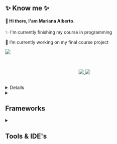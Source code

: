 <h2 align="left">✨ Know me ✨</h2>


#### 👋 Hi there, I'am Mariana Alberto.

✨ I'm currently finishing my course in programming

🔭 I’m currently working on my final course project


<a href="https://www.linkedin.com/in/mariana-alberto/" target="_blank" rel="noreferrer"> <img src="https://img.shields.io/badge/LinkedIn-0077B5?style=for-the-badge&logo=linkedin&logoColor=white" height="22"/> </a>



 <br/><p><div align="center">
  <a href="https://github.com/7LIF">
  <img height="180em" src="https://github-readme-stats.vercel.app/api?username=7LIF&show_icons=true&theme=dark&include_all_commits=true&count_private=true"/>
  <img height="180em" src="https://github-readme-stats.vercel.app/api/top-langs/?username=7LIF&layout=compact&langs_count=7&theme=dark"/>
</div></p><br/>

<details>
<summary><h2 align="left"> Languages </h2></summary>
      <a href="https://www.python.org" target="_blank" rel="noreferrer"> <img src="https://raw.githubusercontent.com/devicons/devicon/master/icons/python/python-original.svg" alt="python" width="30" height="30"/> </a>
       <a href="https://en.cppreference.com/w/c/language" target="_blank" rel="noreferrer"> <img src="https://raw.githubusercontent.com/devicons/devicon/master/icons/c/c-original.svg" alt="C" width="30" height="30"/> </a>
       <a href="https://isocpp.github.io/CppCoreGuidelines/CppCoreGuidelines" target="_blank" rel="noreferrer"> <img src="https://raw.githubusercontent.com/devicons/devicon/master/icons/cplusplus/cplusplus-original.svg" alt="C++" width="30" height="30"/> </a>
       <a href="https://learn.microsoft.com/en-us/dotnet/csharp/language-reference/language-specification/introduction" target="_blank" rel="noreferrer"> <img src="https://raw.githubusercontent.com/devicons/devicon/master/icons/csharp/csharp-original.svg" alt="C#" width="30" height="30"/> </a>
       
            
          
 <a href="https://html.spec.whatwg.org/multipage/" target="_blank" rel="noreferrer"> <i class="devicon-html5-plain-wordmark colored" alt="html5" width="30" height="30"></i> </a>
       <a href="https://www.w3.org/TR/CSS/#css" target="_blank" rel="noreferrer"> <img src="https://raw.githubusercontent.com/devicons/devicon/master/icons/css3/css3-original.svg" alt="CSS" width="30" height="30"/> </a>
 </details>

<details>
<summary><h2 align="left"> Frameworks </h2></summary>
       <a href="https://getbootstrap.com/" target="_blank" rel="noreferrer"> <img src="https://img.shields.io/badge/Bootstrap-563D7C?style=for-the-badge&logo=bootstrap&logoColor=white" alt="Bootstrap" height="30"/> </a>
       <a href="https://fastapi.tiangolo.com/" target="_blank" rel="noreferrer"> <img src="https://raw.githubusercontent.com/devicons/devicon/master/icons/fastapi/fastapi-original.svg" alt="FastAPI" width="30" height="30"/> </a>
       <a href="https://flask.palletsprojects.com/en/2.3.x/" target="_blank" rel="noreferrer"> <img src="https://img.shields.io/badge/Flask-000000?style=for-the-badge&logo=flask&logoColor=white" alt="Flask" height="30" background-color: #ffffff /> </a>
 </details>

 
<details>
<summary><h2 align="left"> Tools & IDE's </h2></summary>
       <a href="https://git-scm.com/" target="_blank" rel="noreferrer"> <img src="https://img.shields.io/badge/GIT-E44C30?style=for-the-badge&logo=git&logoColor=white" alt="git" height="30"/> </a>
        <a href="" target="_blank" rel="noreferrer"> <img src="https://img.shields.io/badge/Visual_Studio_Code-0078D4?style=for-the-badge&logo=visual%20studio%20code&logoColor=white" alt="Visual Studio Code" height="30"/> </a>
        <a href="" target="_blank" rel="noreferrer"> <img src="https://img.shields.io/badge/Visual_Studio-5C2D91?style=for-the-badge&logo=visual%20studio&logoColor=white" alt="Visual Studio" height="30"/> </a>
        <a href="" target="_blank" rel="noreferrer"> <img src="https://img.shields.io/badge/Spyder%20Ide-FF0000?style=for-the-badge&logo=spyder%20ide&logoColor=white" alt="Spider" height="30"/> </a>
         <a href="" target="_blank" rel="noreferrer"> <img src="https://img.shields.io/badge/Notepad++-90E59A.svg?style=for-the-badge&logo=notepad%2B%2B&logoColor=black" alt="NOTEPAD++" height="30"/> </a>
        <a href="" target="_blank" rel="noreferrer"> <img src="https://img.shields.io/badge/Xamarin-3498DB?style=for-the-badge&logo=xamarin&logoColor=white" alt="Xamarin" height="30"/> </a>
        <a href="" target="_blank" rel="noreferrer"> <img src="https://img.shields.io/badge/Microsoft_SQL_Server-CC2927?style=for-the-badge&logo=microsoft-sql-server&logoColor=white" alt="Microsoft SQL Server" height="30"/> </a>
        <a href="https://www.notion.so/" target="_blank" rel="noreferrer"> <img src="https://img.shields.io/badge/SQLite-07405E?style=for-the-badge&logo=sqlite&logoColor=white" alt="SOLITE" height="30"/> </a>
         <a href="" target="_blank" rel="noreferrer"> <img src="https://img.shields.io/badge/Figma-F24E1E?style=for-the-badge&logo=figma&logoColor=white" alt="Figma" height="30"/> </a>
        <a href="https://www.anaconda.com/" target="_blank" rel="noreferrer"> <img src="https://raw.githubusercontent.com/devicons/devicon/master/icons/anaconda/anaconda-original.svg" alt="Anaconda" width="30" height="30"/> </a>
</details>



 
  
<!--
**7LIF/7LIF** is a ✨ _special_ ✨ repository because its `README.md` (this file) appears on your GitHub profile.

Here are some ideas to get you started:

- 🔭 I’m currently working on ...
- 🌱 I’m currently learning ...
- 👯 I’m looking to collaborate on ...
- 🤔 I’m looking for help with ...
- 💬 Ask me about ...
- 📫 How to reach me: ...
- 😄 Pronouns: ...
- ⚡ Fun fact: ...
-->
